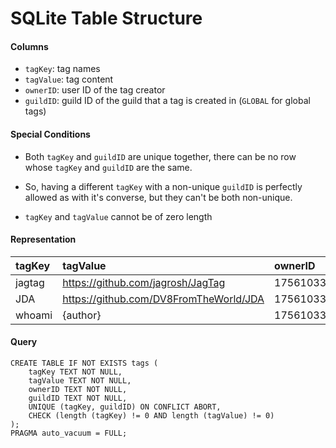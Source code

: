 # SQLite Table Structure

#### Columns

- `tagKey`: tag names
- `tagValue`: tag content
- `ownerID`: user ID of the tag creator
- `guildID`: guild ID of the guild that a tag is created in 
(`GLOBAL` for global tags)

#### Special Conditions

- Both `tagKey` and `guildID` are unique together,
there can be no row whose `tagKey` and `guildID` are the same.

- So, having a different `tagKey` with a non-unique `guildID`
is perfectly allowed as with it's converse,
but they can't be both non-unique.

- `tagKey` and `tagValue` cannot be of zero length

#### Representation

| tagKey | tagValue | ownerID | guildID |
| :--- | :--- | :--- | :--- |
| jagtag | https://github.com/jagrosh/JagTag | 175610330217447424 | GLOBAL |
| JDA | https://github.com/DV8FromTheWorld/JDA | 175610330217447424 | GLOBAL |
| whoami | {author} | 175610330217447424 | GLOBAL |

#### Query

```sqlite
CREATE TABLE IF NOT EXISTS tags (
    tagKey TEXT NOT NULL,
    tagValue TEXT NOT NULL,
    ownerID TEXT NOT NULL,
    guildID TEXT NOT NULL,
    UNIQUE (tagKey, guildID) ON CONFLICT ABORT,
    CHECK (length (tagKey) != 0 AND length (tagValue) != 0)
);
PRAGMA auto_vacuum = FULL;
```
